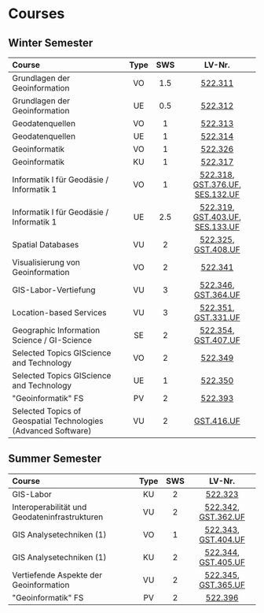 # Courses

## Winter Semester

| Course                                    | Type | SWS | LV-Nr. |
| :----                                     | :----: | :----: | :----: |
| Grundlagen der Geoinformation             |  VO   |  1.5   |  [522.311](https://online.tugraz.at/tug_online/wbLv.wbShowLVDetail?pStpSpNr=338662)|
| Grundlagen der Geoinformation             |  UE   |  0.5   |  [522.312](https://online.tugraz.at/tug_online/wbLv.wbShowLVDetail?pStpSpNr=336316)|
| Geodatenquellen                           |  VO   |  1   |  [522.313](https://online.tugraz.at/tug_online/wbLv.wbShowLVDetail?pStpSpNr=337652)   |
| Geodatenquellen                           |  UE   |  1   |  [522.314](https://online.tugraz.at/tug_online/wbLv.wbShowLVDetail?pStpSpNr=337609)   |
| Geoinformatik                             |  VO   |  1   |  [522.326](https://online.tugraz.at/tug_online/wbLv.wbShowLVDetail?pStpSpNr=337839)   |
| Geoinformatik                             |  KU   |  1   |  [522.317](https://online.tugraz.at/tug_online/wbLv.wbShowLVDetail?pStpSpNr=337254)   |
| Informatik I für Geodäsie / Informatik 1                |  VO   |  1   |  [522.318](https://online.tugraz.at/tug_online/wbLv.wbShowLVDetail?pStpSpNr=338890), [GST.376.UF](https://online.tugraz.at/tug_online/wbLv.wbShowLVDetail?pStpSpNr=339051), [SES.132.UF](https://online.tugraz.at/tug_online/wbLv.wbShowLVDetail?pStpSpNr=339252)   |
| Informatik I für Geodäsie / Informatik 1                |  UE   |  2.5 |  [522.319](https://online.tugraz.at/tug_online/wbLv.wbShowLVDetail?pStpSpNr=337277), [GST.403.UF](https://online.tugraz.at/tug_online/wbLv.wbShowLVDetail?pStpSpNr=338591), [SES.133.UF](https://online.tugraz.at/tug_online/wbLv.wbShowLVDetail?pStpSpNr=337841)   |
| Spatial Databases                         |  VU   |   2  |  [522.325](https://online.tugraz.at/tug_online/wbLv.wbShowLVDetail?pStpSpNr=337846), [GST.408.UF](https://online.tugraz.at/tug_online/wbLv.wbShowLVDetail?pStpSpNr=339394)    |
| Visualisierung von Geoinformation         |  VO   |  2   |  [522.341](https://online.tugraz.at/tug_online/wbLv.wbShowLVDetail?pStpSpNr=338108)    |
| GIS-Labor-Vertiefung                      |  VU   |  3   |  [522.346](https://online.tugraz.at/tug_online/wbLv.wbShowLVDetail?pStpSpNr=337380), [GST.364.UF](https://online.tugraz.at/tug_online/wbLv.wbShowLVDetail?pStpSpNr=339473)   |
| Location-based Services                   |  VU   |  3   |  [522.351](https://online.tugraz.at/tug_online/wbLv.wbShowLVDetail?pStpSpNr=339170), [GST.331.UF](https://online.tugraz.at/tug_online/wbLv.wbShowLVDetail?pStpSpNr=339205)   |
| Geographic Information Science / GI-Science            |  SE   |  2   |  [522.354](https://online.tugraz.at/tug_online/wbLv.wbShowLVDetail?pStpSpNr=337292), [GST.407.UF](https://online.tugraz.at/tug_online/wbLv.wbShowLVDetail?pStpSpNr=337895)   |
| Selected Topics GIScience and Technology  |  VO   |  2   |  [522.349](https://online.tugraz.at/tug_online/wbLv.wbShowLVDetail?pStpSpNr=336373)   |
| Selected Topics GIScience and Technology  |  UE   |  1   |  [522.350](https://online.tugraz.at/tug_online/wbLv.wbShowLVDetail?pStpSpNr=337327)   |
| "Geoinformatik" FS                        |  PV   |  2   |  [522.393](https://online.tugraz.at/tug_online/wbLv.wbShowLVDetail?pStpSpNr=338369)|
| Selected Topics of Geospatial Technologies (Advanced Software) | VU | 2| [GST.416.UF](https://online.tugraz.at/tug_online/wbLv.wbShowLVDetail?pStpSpNr=339402) |
## Summer Semester

| Course                                          | Type | SWS | LV-Nr. |
| :----                                           | :----: | :----: | :----: |
| GIS-Labor                                       |  KU   |  2   |  [522.323](https://online.tugraz.at/tug_online/wbLv.wbShowLVDetail?pStpSpNr=333627)|
| Interoperabilität und Geodateninfrastrukturen   |  VU   |  2   |  [522.342](https://online.tugraz.at/tug_online/wbLv.wbShowLVDetail?pStpSpNr=335763), [GST.362.UF](https://online.tugraz.at/tug_online/wbLv.wbShowLVDetail?pStpSpNr=335419)|
| GIS Analysetechniken (1)                           |  VO   |  1   |  [522.343](https://online.tugraz.at/tug_online/wbLv.wbShowLVDetail?pStpSpNr=335041), [GST.404.UF](https://online.tugraz.at/tug_online/wbLv.wbShowLVDetail?pStpSpNr=334310)   |
| GIS Analysetechniken (1)                           |  KU   |  2   |  [522.344](https://online.tugraz.at/tug_online/wbLv.wbShowLVDetail?pStpSpNr=335702), [GST.405.UF](https://online.tugraz.at/tug_online/wbLv.wbShowLVDetail?pStpSpNr=333474)   |
| Vertiefende Aspekte der Geoinformation          |  VU   |  2   |  [522.345](https://online.tugraz.at/tug_online/wbLv.wbShowLVDetail?pStpSpNr=334460), [GST.365.UF](https://online.tugraz.at/tug_online/wbLv.wbShowLVDetail?pStpSpNr=333465)   |
| "Geoinformatik" FS                              |  PV   |  2   |  [522.396](https://online.tugraz.at/tug_online/wbLv.wbShowLVDetail?pStpSpNr=334282)|
